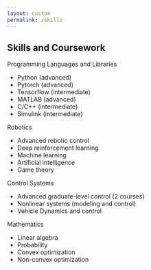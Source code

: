 ```yaml
---
layout: custom
permalink: /skills
---
```


## Skills and Coursework
Programming Languages and Libraries
- Python (advanced)
- Pytorch (advanced)
- Tensorflow (intermediate)
- MATLAB (advanced)
- C/C++ (intermediate)
- Simulink (intermediate)

Robotics
- Advanced robotic control 
- Deep reinforcement learning
- Machine learning
- Artificial intelligence
- Game theory

Control Systems
- Advanced graduate-level control (2 courses)
- Nonlinear systems (modeling and control)
- Vehicle Dynamics and control

Mathematics
- Linear algebra
- Probability
- Convex optimization
- Non-convex optimization



